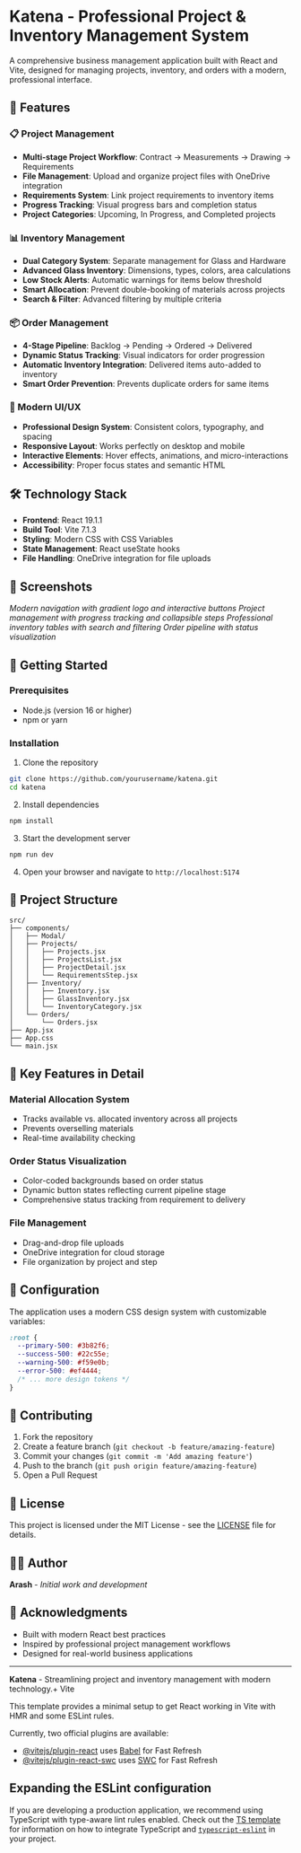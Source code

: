 # Katena - Professional Project & Inventory Management System

A comprehensive business management application built with React and Vite, designed for managing projects, inventory, and orders with a modern, professional interface.

## 🚀 Features

### 📋 Project Management
- **Multi-stage Project Workflow**: Contract → Measurements → Drawing → Requirements
- **File Management**: Upload and organize project files with OneDrive integration
- **Requirements System**: Link project requirements to inventory items
- **Progress Tracking**: Visual progress bars and completion status
- **Project Categories**: Upcoming, In Progress, and Completed projects

### 📊 Inventory Management
- **Dual Category System**: Separate management for Glass and Hardware
- **Advanced Glass Inventory**: Dimensions, types, colors, area calculations
- **Low Stock Alerts**: Automatic warnings for items below threshold
- **Smart Allocation**: Prevent double-booking of materials across projects
- **Search & Filter**: Advanced filtering by multiple criteria

### 📦 Order Management
- **4-Stage Pipeline**: Backlog → Pending → Ordered → Delivered
- **Dynamic Status Tracking**: Visual indicators for order progression
- **Automatic Inventory Integration**: Delivered items auto-added to inventory
- **Smart Order Prevention**: Prevents duplicate orders for same items

### 🎨 Modern UI/UX
- **Professional Design System**: Consistent colors, typography, and spacing
- **Responsive Layout**: Works perfectly on desktop and mobile
- **Interactive Elements**: Hover effects, animations, and micro-interactions
- **Accessibility**: Proper focus states and semantic HTML

## 🛠️ Technology Stack

- **Frontend**: React 19.1.1
- **Build Tool**: Vite 7.1.3
- **Styling**: Modern CSS with CSS Variables
- **State Management**: React useState hooks
- **File Handling**: OneDrive integration for file uploads

## 📱 Screenshots

*Modern navigation with gradient logo and interactive buttons*
*Project management with progress tracking and collapsible steps*
*Professional inventory tables with search and filtering*
*Order pipeline with status visualization*

## 🚀 Getting Started

### Prerequisites
- Node.js (version 16 or higher)
- npm or yarn

### Installation

1. Clone the repository
```bash
git clone https://github.com/yourusername/katena.git
cd katena
```

2. Install dependencies
```bash
npm install
```

3. Start the development server
```bash
npm run dev
```

4. Open your browser and navigate to `http://localhost:5174`

## 📁 Project Structure

```
src/
├── components/
│   ├── Modal/
│   ├── Projects/
│   │   ├── Projects.jsx
│   │   ├── ProjectsList.jsx
│   │   ├── ProjectDetail.jsx
│   │   └── RequirementsStep.jsx
│   ├── Inventory/
│   │   ├── Inventory.jsx
│   │   ├── GlassInventory.jsx
│   │   └── InventoryCategory.jsx
│   └── Orders/
│       └── Orders.jsx
├── App.jsx
├── App.css
└── main.jsx
```

## 🎯 Key Features in Detail

### Material Allocation System
- Tracks available vs. allocated inventory across all projects
- Prevents overselling materials
- Real-time availability checking

### Order Status Visualization
- Color-coded backgrounds based on order status
- Dynamic button states reflecting current pipeline stage
- Comprehensive status tracking from requirement to delivery

### File Management
- Drag-and-drop file uploads
- OneDrive integration for cloud storage
- File organization by project and step

## 🔧 Configuration

The application uses a modern CSS design system with customizable variables:

```css
:root {
  --primary-500: #3b82f6;
  --success-500: #22c55e;
  --warning-500: #f59e0b;
  --error-500: #ef4444;
  /* ... more design tokens */
}
```

## 🤝 Contributing

1. Fork the repository
2. Create a feature branch (`git checkout -b feature/amazing-feature`)
3. Commit your changes (`git commit -m 'Add amazing feature'`)
4. Push to the branch (`git push origin feature/amazing-feature`)
5. Open a Pull Request

## 📝 License

This project is licensed under the MIT License - see the [LICENSE](LICENSE) file for details.

## 👨‍💻 Author

**Arash** - *Initial work and development*

## 🙏 Acknowledgments

- Built with modern React best practices
- Inspired by professional project management workflows
- Designed for real-world business applications

---

**Katena** - Streamlining project and inventory management with modern technology.+ Vite

This template provides a minimal setup to get React working in Vite with HMR and some ESLint rules.

Currently, two official plugins are available:

- [@vitejs/plugin-react](https://github.com/vitejs/vite-plugin-react/blob/main/packages/plugin-react) uses [Babel](https://babeljs.io/) for Fast Refresh
- [@vitejs/plugin-react-swc](https://github.com/vitejs/vite-plugin-react/blob/main/packages/plugin-react-swc) uses [SWC](https://swc.rs/) for Fast Refresh

## Expanding the ESLint configuration

If you are developing a production application, we recommend using TypeScript with type-aware lint rules enabled. Check out the [TS template](https://github.com/vitejs/vite/tree/main/packages/create-vite/template-react-ts) for information on how to integrate TypeScript and [`typescript-eslint`](https://typescript-eslint.io) in your project.

